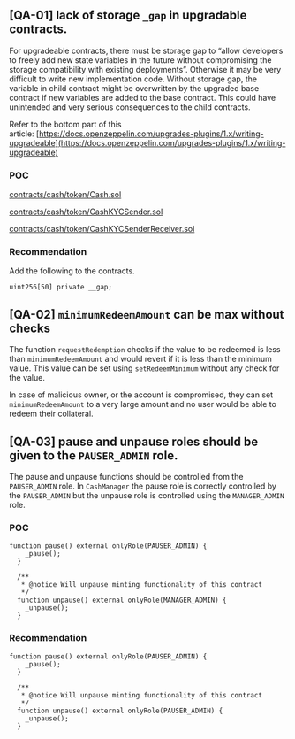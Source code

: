 ## [QA-01] lack of storage `_gap` in upgradable contracts.

For upgradeable contracts, there must be storage gap to “allow developers to freely add new state variables in the future without compromising the storage compatibility with existing deployments”. Otherwise it may be very difficult to write new implementation code. Without storage gap, the variable in child contract might be overwritten by the upgraded base contract if new variables are added to the base contract. This could have unintended and very serious consequences to the child contracts.

Refer to the bottom part of this article: [https://docs.openzeppelin.com/upgrades-plugins/1.x/writing-upgradeable](https://docs.openzeppelin.com/upgrades-plugins/1.x/writing-upgradeable)

### POC

[contracts/cash/token/Cash.sol](https://github.com/code-423n4/2023-01-ondo/blob/main/contracts/cash/token/Cash.sol)

[contracts/cash/token/CashKYCSender.sol](https://github.com/code-423n4/2023-01-ondo/blob/main/contracts/cash/token/CashKYCSender.sol)

[contracts/cash/token/CashKYCSenderReceiver.sol](https://github.com/code-423n4/2023-01-ondo/blob/main/contracts/cash/token/CashKYCSenderReceiver.sol)

### Recommendation

Add the following to the contracts.

```solidity
uint256[50] private __gap;
```

## [QA-02] `minimumRedeemAmount` can be max without checks

The function `requestRedemption` checks if the value to be redeemed is less than `minimumRedeemAmount` and would revert if it is less than the minimum value. This value can be set using `setRedeemMinimum` without any check for the value.

In case of malicious owner, or the account is compromised, they can set `minimumRedeemAmount` to a very large amount and no user would be able to redeem their collateral.

## [QA-03] pause and unpause roles should be given to the `PAUSER_ADMIN` role.

The pause and unpause functions should be controlled from the `PAUSER_ADMIN` role. In `CashManager` the pause role is correctly controlled by the `PAUSER_ADMIN` but the unpause role is controlled using the `MANAGER_ADMIN` role.

### POC

```solidity
function pause() external onlyRole(PAUSER_ADMIN) {
    _pause();
  }

  /**
   * @notice Will unpause minting functionality of this contract
   */
  function unpause() external onlyRole(MANAGER_ADMIN) {
    _unpause();
  }
```

### Recommendation

```solidity
function pause() external onlyRole(PAUSER_ADMIN) {
    _pause();
  }

  /**
   * @notice Will unpause minting functionality of this contract
   */
  function unpause() external onlyRole(PAUSER_ADMIN) {
    _unpause();
  }
```